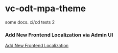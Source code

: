 # vc-odt-mpa-theme

some docs. ci/cd tests 2

### Add New Frontend Localization via Admin UI 

[Add New Frontend Localization](/docs/add-frontend-localization.md)